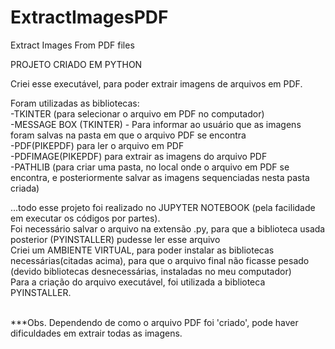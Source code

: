 # ExtractImagesPDF
 Extract Images From PDF files

PROJETO CRIADO EM PYTHON

Criei esse executável, para poder extrair imagens de arquivos em PDF.

Foram utilizadas as bibliotecas:
<br>-TKINTER (para selecionar o arquivo em PDF no computador)
<br>-MESSAGE BOX (TKINTER) - Para informar ao usuário que as imagens foram salvas na pasta em que o arquivo PDF se encontra
<br>-PDF(PIKEPDF) para ler o arquivo em PDF
<br>-PDFIMAGE(PIKEPDF) para extrair as imagens do arquivo PDF
<br>-PATHLIB (para criar uma pasta, no local onde o arquivo em PDF se encontra, e posteriormente salvar as imagens sequenciadas nesta pasta criada)

...todo esse projeto foi realizado no JUPYTER NOTEBOOK (pela facilidade em executar os códigos por partes).
<br>Foi necessário salvar o arquivo na extensão .py, para que a biblioteca usada posterior (PYINSTALLER) pudesse ler esse arquivo
<br>Criei um AMBIENTE VIRTUAL, para poder instalar as bibliotecas necessárias(citadas acima), para que o arquivo final não ficasse pesado (devido bibliotecas desnecessárias, instaladas no meu computador)
<br>Para a criação do arquivo executável, foi utilizada a biblioteca PYINSTALLER.



<br>***Obs. Dependendo de como o arquivo PDF foi 'criado', pode haver dificuldades em extrair todas as imagens. 
